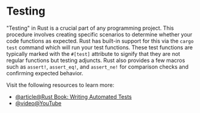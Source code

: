 # Testing

"Testing" in Rust is a crucial part of any programming project. This procedure involves creating specific scenarios to determine whether your code functions as expected. Rust has built-in support for this via the `cargo test` command which will run your test functions. These test functions are typically marked with the `#[test]` attribute to signify that they are not regular functions but testing adjuncts. Rust also provides a few macros such as `assert!`, `assert_eq!`, and `assert_ne!` for comparison checks and confirming expected behavior.

Visit the following resources to learn more:

- [@article@Rust Book: Writing Automated Tests](https://doc.rust-lang.org/book/ch11-00-testing.html)
- [@video@YouTube](https://www.youtube.com/watch?v=8XaVlL3lObQ)
